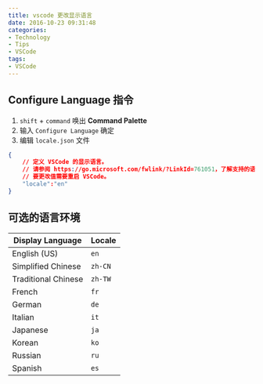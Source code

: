 ```yaml
---
title: vscode 更改显示语言
date: 2016-10-23 09:31:48
categories: 
- Technology
- Tips
- VSCode
tags: 
- VSCode
---
```

## Configure Language 指令
1. `shift` + `command` 唤出 **Command Palette**
2. 输入 `Configure Language` 确定
3. 编辑 `locale.json` 文件
``` json
{
    // 定义 VSCode 的显示语言。
    // 请参阅 https://go.microsoft.com/fwlink/?LinkId=761051，了解支持的语言列表。
    // 要更改值需要重启 VSCode。
    "locale":"en"
}
```
## 可选的语言环境

| Display Language    | Locale  |
| ------------------- | ------- |
| English (US)        | `en`    |
| Simplified Chinese  | `zh-CN` |
| Traditional Chinese | `zh-TW` |
| French              | `fr`    |
| German              | `de`    |
| Italian             | `it`    |
| Japanese            | `ja`    |
| Korean              | `ko`    |
| Russian             | `ru`    |
| Spanish             | `es`    |